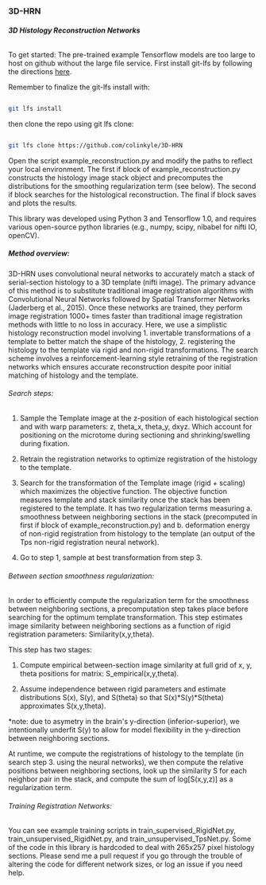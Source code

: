 ### 3D-HRN

##### 3D Histology Reconstruction Networks

######
To get started:
The pre-trained example Tensorflow models are too large to host on github without the large file service.  First install git-lfs by following the directions [here](https://git-lfs.github.com/).


Remember to finalize the git-lfs install with:


```bash

git lfs install
```


then clone the repo using git lfs clone:


```bash

git lfs clone https://github.com/colinkyle/3D-HRN

```



Open the script example_reconstruction.py and modify the paths to reflect your local environment.  The first if block of example_reconstruction.py constructs the histology image stack object and precomputes the distributions for the smoothing regularization term (see below).  The second if block searches for the histological reconstruction.  The final if block saves and plots the results.



This library was developed using Python 3 and Tensorflow 1.0, and requires various open-source python libraries (e.g., numpy, scipy, nibabel for nifti IO, openCV).




##### Method overview:


3D-HRN uses convolutional neural networks to accurately match a stack of serial-section histology to a 3D template (nifti image).  The primary advance of this method is to substitute traditional image registration algorithms with Convolutional Neural Networks followed by Spatial Transformer Networks (Jaderberg et al., 2015).  Once these networks are trained, they perform image registration 1000+ times faster than traditional image registration methods with little to no loss in accuracy.  Here, we use a simplistic histology reconstruction model involving 1. invertable transformations of a template to better match the shape of the histology, 2. registering the histology to the template via rigid and non-rigid transformations. The search scheme involves a reinforcement-learning style retraining of the registration networks which ensures accurate reconstruction despite poor initial matching of histology and the template.



###### Search steps:


1. Sample the Template image at the z-position of each histological section and with warp parameters: z, theta_x, theta_y, dxyz.  Which account for positioning on the microtome during sectioning and shrinking/swelling during fixation.

2. Retrain the registration networks to optimize registration of the histology to the template.

3. Search for the transformation of the Template image (rigid + scaling) which maximizes the objective function. The objective function measures template and stack similarity once the stack has been registered to the template.  It has two regularization terms measuring a. smoothness between neighboring sections in the stack (precomputed in first if block of example_reconstruction.py) and b. deformation energy of non-rigid registration from histology to the template (an output of the Tps non-rigid registration neural network).

4. Go to step 1, sample at best transformation from step 3.



###### Between section smoothness regularization:

In order to efficiently compute the regularization term for the smoothness between neighboring sections, a precomputation step takes place before searching for the optimum template transformation.  This step estimates image similarity between neighboring sections as a function of rigid registration parameters:  Similarity(x,y,theta).  

This step has two stages:

1. Compute empirical between-section image similarity at full grid of x, y, theta positions for matrix: S_empirical(x,y,theta).

2. Assume independence between rigid parameters and estimate distributions S(x), S(y), and S(theta) so that S(x)\*S(y)\*S(theta) approximates S(x,y,theta).

\*note: due to asymetry in the brain's y-direction (inferior-superior), we intentionally underfit S(y) to allow for model flexibility in the y-direction between neighboring sections.



At runtime, we compute the registrations of histology to the template (in search step 3. using the neural networks), we then compute the relative positions between neighboring sections, look up the similarity S for each neighbor pair in the stack, and compute the sum of log[S(x,y,z)] as a regularization term.

###### Training Registration Networks:

You can see example training scripts in train_supervised_RigidNet.py, train_unsupervised_RigidNet.py, and train_unsupervised_TpsNet.py.  Some of the code in this library is hardcoded to deal with 265x257 pixel histology sections.  Please send me a pull request if you go through the trouble of altering the code for different network sizes, or log an issue if you need help.
